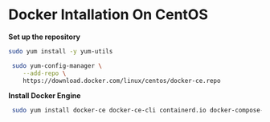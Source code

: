 # Docker Intallation On CentOS
**Set up the repository**
```bash
sudo yum install -y yum-utils

 sudo yum-config-manager \
    --add-repo \
    https://download.docker.com/linux/centos/docker-ce.repo
```
<!-- 
**Enables the nightly repository**
```bash
 sudo yum-config-manager --enable docker-ce-nightly
 ```
 **To enable the test channel, run the following command:**
 ```bash
  sudo yum-config-manager --enable docker-ce-test
  ```
  **disables the nightly repository.**
  ```bash
   sudo yum-config-manager --disable docker-ce-nightly
   ``` -->
**Install Docker Engine**
```bash
 sudo yum install docker-ce docker-ce-cli containerd.io docker-compose-plugin
 ```
